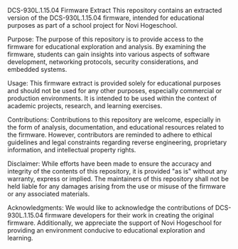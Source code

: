 DCS-930L.1.15.04 Firmware Extract
This repository contains an extracted version of the DCS-930L.1.15.04 firmware, intended for educational purposes as part of a school project for Novi Hogeschool.

Purpose:
The purpose of this repository is to provide access to the firmware for educational exploration and analysis. By examining the firmware, students can gain insights into various aspects of software development, networking protocols, security considerations, and embedded systems.

Usage:
This firmware extract is provided solely for educational purposes and should not be used for any other purposes, especially commercial or production environments. It is intended to be used within the context of academic projects, research, and learning exercises.

Contributions:
Contributions to this repository are welcome, especially in the form of analysis, documentation, and educational resources related to the firmware. However, contributors are reminded to adhere to ethical guidelines and legal constraints regarding reverse engineering, proprietary information, and intellectual property rights.

Disclaimer:
While efforts have been made to ensure the accuracy and integrity of the contents of this repository, it is provided "as is" without any warranty, express or implied. The maintainers of this repository shall not be held liable for any damages arising from the use or misuse of the firmware or any associated materials.

Acknowledgments:
We would like to acknowledge the contributions of DCS-930L.1.15.04 firmware developers for their work in creating the original firmware. Additionally, we appreciate the support of Novi Hogeschool for providing an environment conducive to educational exploration and learning.
